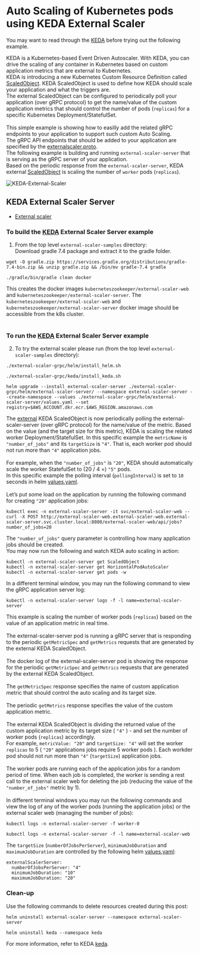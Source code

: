 Auto Scaling of Kubernetes pods using KEDA External Scaler
==========================================================

You may want to read through the
[KEDA](https://keda.sh/)
before trying out the following example.

KEDA is a Kubernetes-based Event Driven Autoscaler. With KEDA, you can drive the scaling of any container in Kubernetes based on custom application metrics that are external to Kubernetes.<br>
KEDA is introducing a new Kubernetes Custom Resource Definition called [ScaledObject](https://keda.sh/docs/2.9/concepts/scaling-deployments/#scaledobject-spec).
KEDA ScaledObject is used to define how KEDA should scale your application and what the triggers are.<br>
The external ScaledObject can be configured to periodically poll your application (over gRPC protocol) to get the name/value of the custom application metrics that should control the number of pods (`replicas`) for a specific Kubernetes Deployment/StatefulSet.<br><br>
This simple example is showing how to easilly add the related gRPC endpoints to your application to support such custom Auto Scaling.<br>
The gRPC API endpoints that should be added to your application are specified by the [externalscaler.proto](external-scaler-grpc/src/main/proto/externalscaler.proto).<br>
The following example is building and running `external-scaler-server` that is serving as the gRPC server of your application.<br>
Based on the periodic response from the `external-scaler-server`, KEDA external [ScaledObject](external-scaler-grpc/helm/external-scaler-server/templates/keda_scaled_object_deployment.yaml) is scaling the number of `worker` pods (`replicas`).<br>


![KEDA-External-Scaler](https://github.com/kubernetes-zookeeper/external-scaler-samples/assets/112578195/3cf7672f-17c0-4df2-a439-c1d5b85cd1b0)


## KEDA External Scaler Server

- [External scaler](external-scaler-grpc/src/main/java/io/grpc/examples/externalscaler)

### <a name="to-build-the-examples"></a> To build the [KEDA](https://keda.sh/docs/latest/concepts/external-scalers/) External Scaler Server example 

1. From the top level `external-scaler-samples` directory:
   <br>
   Download gradle 7.4 package and extract it to the gradle folder.
```
wget -O gradle.zip https://services.gradle.org/distributions/gradle-7.4-bin.zip && unzip gradle.zip && /bin/mv gradle-7.4 gradle

./gradle/bin/gradle clean docker
```

This creates the docker images `kuberneteszookeeper/external-scaler-web` and `kuberneteszookeeper/external-scaler-server`.
The `kuberneteszookeeper/external-scaler-web` and `kuberneteszookeeper/external-scaler-server` docker image should be accessible from the k8s cluster.
<br><br>
### <a name="to-run-the-examples"></a> To run the [KEDA](https://keda.sh/docs/latest/concepts/external-scalers/) External Scaler Server example 
2. To try the external scaler please run (from the top level `external-scaler-samples` directory):

```
./external-scaler-grpc/helm/install_helm.sh
```
```
./external-scaler-grpc/keda/install_keda.sh
```
```
helm upgrade --install external-scaler-server ./external-scaler-grpc/helm/external-scaler-server/ --namespace external-scaler-server --create-namespace --values ./external-scaler-grpc/helm/external-scaler-server/values.yaml --set registry=$AWS_ACCOUNT.dkr.ecr.$AWS_REGION.amazonaws.com
```
The [external](https://keda.sh/docs/latest/scalers/external/) KEDA ScaledObject is now periodically polling the external-scaler-server (over gRPC protocol) for the name/value of the metric.
Based on the value (and the target size for this metric), KEDA is scaling the related worker Deployment/StatefulSet.
In this specific example the `metricName` is `"number_of_jobs"` and its `targetSize` is `"4"`. That is, each worker pod should not run more than `"4"` application jobs.<br>
<br>
For example, when the `"number_of_jobs"` is `"20"`, KEDA should automatically scale the worker StatefulSet to (20 / 4 =) `"5"` pods.
<br>
In this specific example the polling interval (`pollingInterval`) is set to `10` seconds in helm [values.yaml](external-scaler-grpc/helm/external-scaler-server/values.yaml).
<br>
<br>
Let’s put some load on the application by running the following command for creating `"20"` application jobs:
```
kubectl exec -n external-scaler-server -it svc/external-scaler-web -- curl -X POST http://external-scaler-web.external-scaler-web.external-scaler-server.svc.cluster.local:8080/external-scaler-web/api/jobs?number_of_jobs=20
```
The `"number_of_jobs"` query parameter is controlling how many application jobs should be created.
<br>
You may now run the following and watch KEDA auto scaling in action:
```
kubectl -n external-scaler-server get ScaledObject
kubectl -n external-scaler-server get HorizontalPodAutoScaler
kubectl -n external-scaler-server get pods -w
```
In a different terminal window, you may run the following command to view the gRPC application server log:
```
kubectl -n external-scaler-server logs -f -l name=external-scaler-server
```

This example is scaling the number of worker pods (`replicas`) based on the value of an application metric in real time.<br>
<br>
The external-scaler-server pod is running a gRPC server that is responding to the periodic `getMetricSpec` and `getMetrics` requests that are generated by the external KEDA ScaledObject.<br>
<br>
The docker log of the external-scaler-server pod is showing the response for the periodic `getMetricSpec` and `getMetrics` requests that are generated by the external KEDA ScaledObject.
<br>
<br>
The `getMetricSpec` response specifies the name of custom application metric that should control the auto scaling and its target size.<br>
<br>
The periodic `getMetrics` response specifies the value of the custom application metric.<br>
<br>
The external KEDA ScaledObject is dividing the returned value of the custom application metric by its target size ( `"4"` ) - and set the number of worker pods (`replicas`) accordingly.<br>
For example, `metricValue: "20"` and `targetSize: "4"` will set the worker `replicas` to 5 ( `"20"` applications jobs require 5 worker pods ).
Each workder pod should not run more than `"4"` (`targetSize`) application jobs.
<br>
<br>
The worker pods are running each of the application jobs for a random period of time. When each job is completed, the worker is sending a rest call to the external scaler web for deleting the job (reducing the value of the `"number_of_jobs"` metric by 1).
<br>
<br>
In different terminal windows you may run the following commands and view the log of any of the worker pods (running the application jobs) or the external scaler web (managing the number of jobs):
```
kubectl logs -n external-scaler-server -f worker-0
```
```
kubectl logs -n external-scaler-server -f -l name=external-scaler-web
```

The `targetSize` (`numberOfJobsPerServer`), `minimumJobDuration` and `maximumJobDuration` are controlled by the following helm [values.yaml](external-scaler-grpc/helm/external-scaler-server/values.yaml):
```
externalScalerServer:
  numberOfJobsPerServer: "4"
  minimumJobDuration: "10"
  maximumJobDuration: "20"
```
 
### Clean-up
Use the following commands to delete resources created during this post:
```
helm uninstall external-scaler-server --namespace external-scaler-server
```
```
helm uninstall keda --namespace keda
```

For more information, refer to KEDA
[keda](https://keda.sh/).
